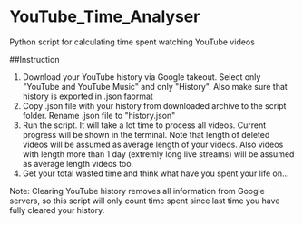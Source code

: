 # YouTube_Time_Analyser
Python script for calculating time spent watching YouTube videos

##Instruction
1. Download your YouTube history via Google takeout. Select only "YouTube and YouTube Music" and only "History". Also make sure that history is exported in .json faormat
2. Copy .json file with your history from downloaded archive to the script folder. Rename .json file to "history.json"
3. Run the script. It will take a lot time to process all videos. Current progress will be shown in the terminal. Note that length of deleted videos will be assumed as average length of your videos. Also videos with length more than 1 day (extremly long live streams) will be assumed as average length videos too.
4. Get your total wasted time and think what have you spent your life on...

Note: Clearing YouTube history removes all information from Google servers, so this script will only count time spent since last time you have fully cleared your history.  
